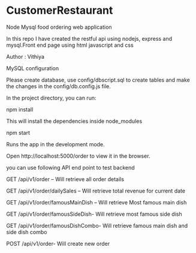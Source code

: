 # CustomerRestaurant
Node Mysql food ordering web application

In this repo I have created the restful api using nodejs, express and mysql.Front end page using html javascript and css

Author : Vithiya

MySQL configuration

Please create database, use config/dbscript.sql to create tables and make the changes in the config/db.config.js file.

In the project directory, you can run:

npm install

This will install the dependencies inside node_modules

npm start

Runs the app in the development mode.

Open http://localhost:5000/order to view it in the browser.


you can use following API end point to test backend

GET /api/v1/order – Will retrieve all order details

GET /api/v1/order/dailySales – Will retrieve total revenue for current date

GET /api/v1/order/famousMainDish – Will retrieve Most famous main dish

GET /api/v1/order/famousSideDish- Will retrieve most famous side dish

GET /api/v1/order/famousDishCombo- Will retrieve famous main dish and side dish combo

POST /api/v1/order- Will create new order
